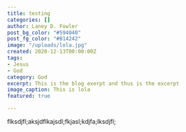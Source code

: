 ```yaml
---
title: testing
categories: []
author: Laney D. Fowler
post_bg_color: "#594040"
post_fg_color: "#B14242"
image: "/uploads/lola.jpg"
created: 2020-12-13T00:00:00Z
tags:
- Jesus
- God
category: God
excerpt: This is the blog exerpt and thus is the excerpt
image_caption: This is lola
featured: true

---
```

flksdjfl;aksjdflkajsdl;fkjasl;kdjfa;lksdjfl;